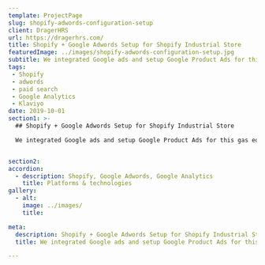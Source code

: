 ```yaml
---
template: ProjectPage
slug: shopify-adwords-configuration-setup
client: DragerHRS
url: https://dragerhrs.com/
title: Shopify + Google Adwords Setup for Shopify Industrial Store
featuredImage: ../images/shopify-adwords-configuration-setup.jpg
subtitle: We integrated Google ads and setup Google Product Ads for this gas equipment supplier
tags:
 - Shopify
 - adwords
 - paid search
 - Google Analytics
 - Klaviyo
date: 2019-10-01
section1: >-
  ## Shopify + Google Adwords Setup for Shopify Industrial Store

  We integrated Google ads and setup Google Product Ads for this gas equipment supplier


section2:
accordion:
  - description: Shopify, Google Adwords, Google Analytics
    title: Platforms & technologies
gallery:
  - alt:
    image: ../images/
    title:

meta:
  description: Shopify + Google Adwords Setup for Shopify Industrial Store
  title: We integrated Google ads and setup Google Product Ads for this gas equipment supplier

---
```

